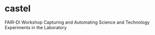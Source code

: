 # castel
FAIR-DI Workshop Capturing and Automating Science and Technology Experiments in the Laboratory
